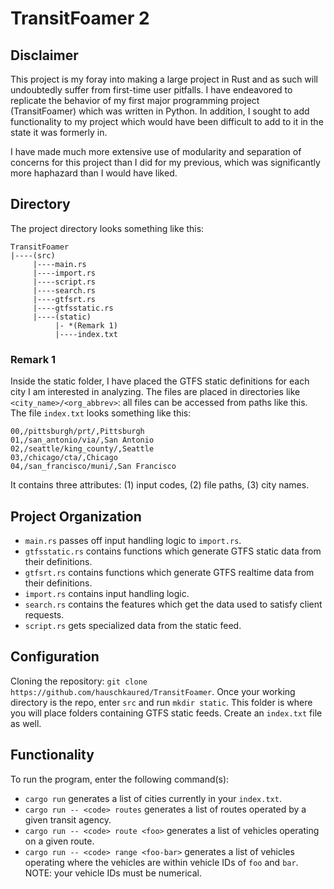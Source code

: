 # TransitFoamer 2

## Disclaimer

This project is my foray into making a large project in Rust and as such will 
undoubtedly suffer from first-time user pitfalls. I have endeavored to replicate
the behavior of my first major programming project (TransitFoamer) which was
written in Python. In addition, I sought to add functionality to my project 
which would have been difficult to add to it in the state it was formerly in.

I have made much more extensive use of modularity and separation of concerns for
this project than I did for my previous, which was significantly more haphazard
than I would have liked. 

## Directory

The project directory looks something like this:
```
TransitFoamer
|----(src)
     |----main.rs
     |----import.rs
     |----script.rs
     |----search.rs
     |----gtfsrt.rs
     |----gtfsstatic.rs
     |----(static)
          |- *(Remark 1)
          |----index.txt
```

### Remark 1
Inside the static folder, I have placed the GTFS static definitions for each 
city I am interested in analyzing. The files are placed in directories like 
`<city_name>/<org_abbrev>`: all files can be accessed from paths like this.
The file `index.txt` looks something like this:
```
00,/pittsburgh/prt/,Pittsburgh
01,/san_antonio/via/,San Antonio
02,/seattle/king_county/,Seattle
03,/chicago/cta/,Chicago
04,/san_francisco/muni/,San Francisco
```
It contains three attributes: (1) input codes, (2) file paths, (3) city names.

## Project Organization
+ `main.rs` passes off input handling logic to `import.rs`.
+ `gtfsstatic.rs` contains functions which generate GTFS static data from their
definitions.
+ `gtfsrt.rs` contains functions which generate GTFS realtime data from their
definitions.
+ `import.rs` contains input handling logic.
+ `search.rs` contains the features which get the data used to satisfy client
requests.
+ `script.rs` gets specialized data from the static feed.

## Configuration
Cloning the repository: `git clone https://github.com/hauschkaured/TransitFoamer`.
Once your working directory is the repo, enter `src` and run `mkdir static`.
This folder is where you will place folders containing GTFS static feeds.
Create an `index.txt` file as well. 

## Functionality
To run the program, enter the following command(s):

+ `cargo run` generates a list of cities currently in your `index.txt`.
+ `cargo run -- <code> routes` generates a list of routes operated by a given
transit agency.
+ `cargo run -- <code> route <foo>` generates a list of vehicles operating on a 
given route.
+ `cargo run -- <code> range <foo-bar>` generates a list of vehicles operating 
where the vehicles are within vehicle IDs of `foo` and `bar`. NOTE: your vehicle 
IDs must be numerical. 
